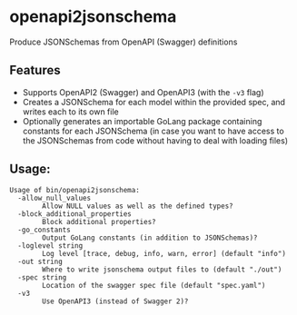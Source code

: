 # openapi2jsonschema
Produce JSONSchemas from OpenAPI (Swagger) definitions

## Features
* Supports OpenAPI2 (Swagger) and OpenAPI3 (with the `-v3` flag)
* Creates a JSONSchema for each model within the provided spec, and writes each to its own file
* Optionally generates an importable GoLang package containing constants for each JSONSchema (in case you want to have access to the JSONSchemas from code without having to deal with loading files)

## Usage:
```
Usage of bin/openapi2jsonschema:
  -allow_null_values
    	Allow NULL values as well as the defined types?
  -block_additional_properties
    	Block additional properties?
  -go_constants
    	Output GoLang constants (in addition to JSONSchemas)?
  -loglevel string
    	Log level [trace, debug, info, warn, error] (default "info")
  -out string
    	Where to write jsonschema output files to (default "./out")
  -spec string
    	Location of the swagger spec file (default "spec.yaml")
  -v3
    	Use OpenAPI3 (instead of Swagger 2)?
```
